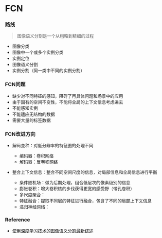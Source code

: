 # FCN

### 路线
> 图像语义分割是一个从粗略到精细的过程

* 图像分类
* 图像中一个或多个实例分类
* 实例定位
* 图像语义分割
* 实例分割（同一类中不同的实例分割）

### FCN问题
* 缺少对不同特征的感知，阻碍了再具体问题和场景中的应用
* 由于固有的空间不变性，不能将全局的上下文信息考虑进去
* 不能感知实例
* 不能适应无结构的数据
* 需要大量的标签数据

### FCN改进方向
- 解码变种：对低分辨率的特征图的处理不同   
  * 编码器：卷积网络
  * 解码器：反卷积网络

- 整合上下文信息：整合不同空间尺度的信息，对局部信息和全局信息进行平衡   
  * 条件随机场：做为后期处理，组合低层次的像素级别的信息
  * 膨胀卷积：增大卷积核的步伐获得更宽的感受野（带孔卷积）
  * 多尺度聚合：
  * 特征融合：提取不同层的特征进行融合，包含了不同的局部上下文信息
  * 递归神经网络：

### Reference

* [使用深度学习技术的图像语义分割最新综述](http://blog.csdn.net/bevison/article/details/78135347)
